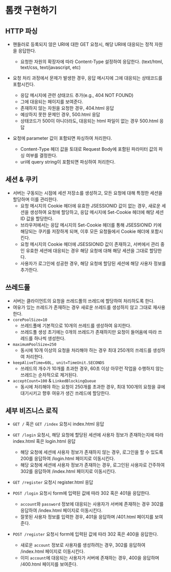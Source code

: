 # 톰캣 구현하기

## HTTP 파싱

- 핸들러로 등록되지 않은 URI에 대한 GET 요청시, 해당 URI에 대응되는 정적 자원을 응답한다.
    - 요청한 자원의 확장자에 따라 Content-Type 설정하여 응답한다. (text/html, text/css, text/javascript, etc)

- 요청 처리 과정에서 문제가 발생한 경우, 응답 메시지에 그에 대응되는 상태코드를 포함시킨다.
    - 응답 메시지에 관련 상태코드 추가(e.g., 404 NOT FOUND)
    - 그에 대응되는 페이지를 보여준다.
    - 존재하지 않는 자원을 요청한 경우, 404.html 응답
    - 예상하지 못한 문제인 경우, 500.html 응답
    - 상태코드가 500이 아니더라도, 대응되는 html 파일이 없는 경우 500.html 응답

- 요청에 parameter 값이 포함되면 파싱하여 처리한다.
    - Content-Type 헤더 값을 토대로 Request Body에 포함된 파라미터 값의 파싱 여부를 결정한다.
    - uri에 query string이 포함되면 파싱하여 처리한다.

## 세션 & 쿠키

- 서버는 구동되는 시점에 세션 저장소를 생성하고, 모든 요청에 대해 특정한 세션을 할당하며 이를 관리한다.
    - 요청 메시지의 Cookie 헤더에 유효한 JSESSIONID 값이 없는 경우, 새로운 세션을 생성하여 요청에 할당하고, 응답 메시지에 Set-Cookie 헤더에 해당 세션 ID 값을 할당한다.
    - 브라우저에서는 응답 메시지의 Set-Cookie 헤더를 통해 JSESSIONID 키에 해당되는 쿠키를 저장하게 되며, 이후 모든 요청들에서 Cookie 헤더에 포함시킨다.
    - 요청 메시지의 Cookie 헤더에 JSESSIONID 값이 존재하고, 서버에서 관리 중인 유효한 세션에 대응되는 경우 해당 요청에 대해 해당 세션을 그대로 할당한다.
    - 사용자가 로그인에 성공한 경우, 해당 요청에 할당된 세션에 해당 사용자 정보를 추가한다.

## 쓰레드풀

- 서버는 클라이언트의 요청을 쓰레드풀의 쓰레드에 할당하여 처리하도록 한다.
- 여유가 있는 쓰레드가 존재하는 경우 새로운 쓰레드를 생성하지 않고 그대로 재사용한다.
- `corePoolSize=10`
  - 쓰레드풀에 기본적으로 10개의 쓰레드를 생성하여 유지한다.
  - 쓰레드풀 생성 초기에는 0개의 쓰레드가 존재하지만 요청이 들어옴에 따라 쓰레드를 하나씩 생성한다.
- `maximumPoolSize=250`
  - 동시에 10개 이상의 요청을 처리해야 하는 경우 최대 250개의 쓰레드를 생성하여 처리한다.
- `keepAliveTime=60L, unit=TimeUnit.SECONDS`
  - 쓰레드의 개수가 10개를 초과한 경우, 60초 이상 아무런 작업을 수행하지 않는 쓰레드는 순차적으로 제거된다.
- `acceptCount=100` & `LinkedBlockingQueue`
  - 동시에 처리해야 하는 요청이 250개를 초과한 경우, 최대 100개의 요청을 큐에 대기시키고 향후 여유가 생긴 쓰레드에 할당한다.

## 세부 비즈니스 로직

- `GET /` 혹은 `GET /index` 요청시 index.html 응답
- `GET /login` 요청시, 해당 요청에 할당된 세션에 사용자 정보가 존재하는지에 따라 index.html 혹은 login.html 응답
    - 해당 요청에 세션에 사용자 정보가 존재하지 않는 경우, 로그인을 할 수 있도록 200를 응답하여 /login.html 페이지로 이동시킨다.
    - 해당 요청에 세션에 사용자 정보가 존재하는 경우, 로그인된 사용자로 간주하여 302를 응답하여 /index.html 페이지로 이동시킨다.
- `GET /register` 요청시 register.html 응답

- `POST /login` 요청시 form에 입력된 값에 따라 302 혹은 401을 응답한다.
    - `account`와 `password` 정보에 대응되는 사용자가 서버에 존재하는 경우 302를 응답하여 /index.html 페이지로 이동시킨다.
    - 잘못된 사용자 정보를 입력한 경우, 401을 응답하며 /401.html 페이지를 보여준다.

- `POST /register` 요청시 form에 입력된 값에 따라 302 혹은 400을 응답한다.
    - 새로운 `account` 정보로 사용자를 생성하려는 경우, 302를 응답하여 /index.html 페이지로 이동시킨다.
    - 이미 `account`에 대응되는 사용자가 서버에 존재하는 경우, 400을 응답하며 /400.html 페이지를 보여준다.
